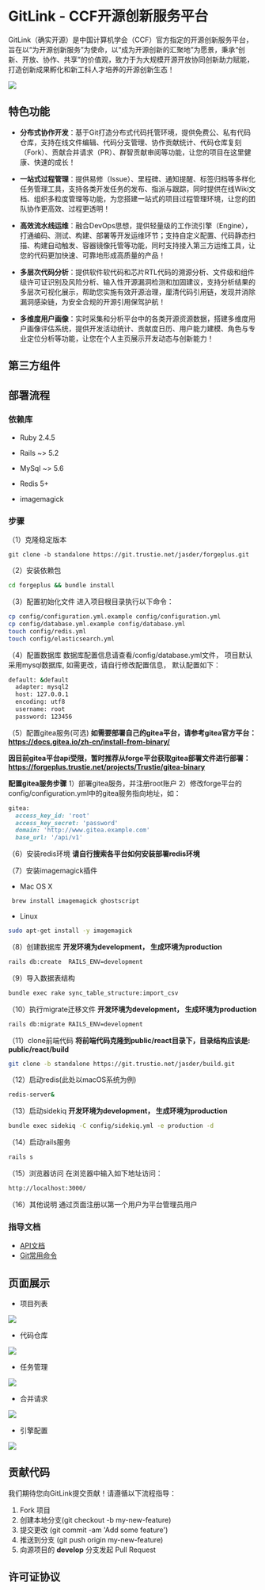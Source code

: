 # GitLink - CCF开源创新服务平台

GitLink（确实开源）是中国计算机学会（CCF）官方指定的开源创新服务平台，旨在以“为开源创新服务”为使命，以“成为开源创新的汇聚地”为愿景，秉承“创新、开放、协作、共享”的价值观，致力于为大规模开源开放协同创新助力赋能，打造创新成果孵化和新工科人才培养的开源创新生态！

![](https://code.gitlink.org.cn/young/forgeplus/raw/branch/standalone/docs/figs/gitlink.png?raw=true)
    
## 特色功能

- **分布式协作开发**：基于Git打造分布式代码托管环境，提供免费公、私有代码仓库，支持在线文件编辑、代码分支管理、协作贡献统计、代码仓库复刻（Fork）、贡献合并请求（PR）、群智贡献审阅等功能，让您的项目在这里健康、快速的成长！

- **一站式过程管理**：提供易修（Issue）、里程碑、通知提醒、标签归档等多样化任务管理工具，支持各类开发任务的发布、指派与跟踪，同时提供在线Wiki文档、组织多粒度管理等功能，为您搭建一站式的项目过程管理环境，让您的团队协作更高效、过程更透明！

- **高效流水线运维**：融合DevOps思想，提供轻量级的工作流引擎（Engine），打通编码、测试、构建、部署等开发运维环节；支持自定义配置、代码静态扫描、构建自动触发、容器镜像托管等功能，同时支持接入第三方运维工具，让您的代码更加快速、可靠地形成高质量的产品！

- **多层次代码分析**：提供软件软代码和芯片RTL代码的溯源分析、文件级和组件级许可证识别及风险分析、输入性开源漏洞检测和加固建议，支持分析结果的多层次可视化展示，帮助您实施有效开源治理，厘清代码引用链，发现并消除漏洞感染链，为安全合规的开源引用保驾护航！

- **多维度用户画像**：实时采集和分析平台中的各类开源资源数据，搭建多维度用户画像评估系统，提供开发活动统计、贡献度日历、用户能力建模、角色与专业定位分析等功能，让您在个人主页展示开发动态与创新能力！

## 第三方组件


## 部署流程


### 依赖库

* Ruby 2.4.5

* Rails ~> 5.2

* MySql ~> 5.6

* Redis 5+

* imagemagick

### 步骤

（1）克隆稳定版本
```
git clone -b standalone https://git.trustie.net/jasder/forgeplus.git
```

（2）安装依赖包

```bash
cd forgeplus && bundle install
```

（3）配置初始化文件
进入项目根目录执行以下命令：

```bash
cp config/configuration.yml.example config/configuration.yml
cp config/database.yml.example config/database.yml
touch config/redis.yml
touch config/elasticsearch.yml
```

（4）配置数据库
数据库配置信息请查看/config/database.yml文件，
项目默认采用mysql数据库, 如需更改，请自行修改配置信息，
默认配置如下：

```bash
default: &default
  adapter: mysql2
  host: 127.0.0.1
  encoding: utf8
  username: root
  password: 123456
```

（5）配置gitea服务(可选)
**如需要部署自己的gitea平台，请参考gitea官方平台：https://docs.gitea.io/zh-cn/install-from-binary/**

**因目前gitea平台api受限，暂时推荐从forge平台获取gitea部署文件进行部署：https://forgeplus.trustie.net/projects/Trustie/gitea-binary**

**配置gitea服务步骤**
1）部署gitea服务，并注册root账户
2）修改forge平台的 config/configuration.yml中的gitea服务指向地址，如：

```ruby
gitea:
  access_key_id: 'root'
  access_key_secret: 'password'
  domain: 'http://www.gitea.example.com'
  base_url: '/api/v1'
```

（6）安装redis环境
**请自行搜索各平台如何安装部署redis环境**

（7）安装imagemagick插件
- Mac OS X
```bash
 brew install imagemagick ghostscript
```

- Linux
```bash
sudo apt-get install -y imagemagick
```

（8）创建数据库
**开发环境为development， 生成环境为production**
```bash
rails db:create  RAILS_ENV=development
```

（9）导入数据表结构

```bash
bundle exec rake sync_table_structure:import_csv
```

（10）执行migrate迁移文件
**开发环境为development， 生成环境为production**
```bash
rails db:migrate RAILS_ENV=development
```

（11）clone前端代码
**将前端代码克隆到public/react目录下，目录结构应该是: public/react/build**
```bash
git clone -b standalone https://git.trustie.net/jasder/build.git
```

（12）启动redis(此处以macOS系统为例)
```bash
redis-server&
```

（13）启动sidekiq
**开发环境为development， 生成环境为production**
```bash
bundle exec sidekiq -C config/sidekiq.yml -e production -d
```

（14）启动rails服务
```bash
rails s
```

（15）浏览器访问
在浏览器中输入如下地址访问：
```bash
http://localhost:3000/
```

（16）其他说明
通过页面注册以第一个用户为平台管理员用户

### 指导文档
- [API文档](https://www.gitlink.org.cn/docs/api)
- [Git常用命令](https://git-scm.com/)

## 页面展示

- 项目列表

![](https://code.gitlink.org.cn/young/forgeplus/raw/branch/standalone/docs/figs/project_list.png?raw=true)

- 代码仓库

![](https://code.gitlink.org.cn/young/forgeplus/raw/branch/standalone/docs/figs/repo.png?raw=true)

- 任务管理

![](https://code.gitlink.org.cn/young/forgeplus/raw/branch/standalone/docs/figs/issues.png?raw=true)

- 合并请求

![](https://code.gitlink.org.cn/young/forgeplus/raw/branch/standalone/docs/figs/PR.png?raw=true)

- 引擎配置

![](https://code.gitlink.org.cn/young/forgeplus/raw/branch/standalone/docs/figs/engine.png?raw=true)



## 贡献代码

我们期待您向GitLink提交贡献！请遵循以下流程指导：

1. Fork 项目
2. 创建本地分支(git checkout -b my-new-feature)
3. 提交更改 (git commit -am 'Add some feature')
4. 推送到分支 (git push origin my-new-feature)
5. 向源项目的 **develop** 分支发起 Pull Request

## 许可证协议
